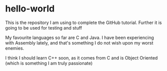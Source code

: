 # hello-world
This is the repository I am using to complete the GitHub tutorial. Further it is going to be used for testing and stuff

My favourite languages so far are C and Java. I have been experiencing with Assembly lately, and that's something I do not wish upon my worst enemies.

I think I should learn C++ soon, as it comes from C and is Object Oriented (which is something I am truly passionate)
